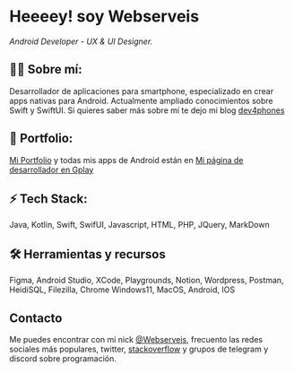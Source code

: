 # Heeeey! soy Webserveis

_Android Developer - UX & UI Designer._

## 👨‍💻 Sobre mí:
Desarrollador de aplicaciones para smartphone, especializado en crear apps nativas para Android.
Actualmente ampliado conocimientos sobre  Swift y SwiftUI.
Si quieres saber más sobre mí te dejo mi blog [dev4phones](https://dev4phones.wordpress.com/)

## 🧰 Portfolio:
[Mi Portfolio](https://dev4phones.wordpress.com/porfolio/) y todas mis apps de Android están en [Mi página de desarrollador en Gplay](https://play.google.com/store/apps/dev?id=8979891956711794454)

## ⚡ Tech Stack:
Java, Kotlin, Swift, SwifUI, Javascript, HTML, PHP, JQuery, MarkDown

## 🛠 Herramientas y recursos
Figma, Android Studio, XCode, Playgrounds, Notion, Wordpress, Postman, HeidiSQL, Filezilla, Chrome
Windows11, MacOS, Android, IOS

## Contacto
Me puedes encontrar con mi nick [@Webserveis](https://twitter.com/webserveis), frecuento las redes sociales más populares, twitter, [stackoverflow](https://es.stackoverflow.com/users/2230/webserveis) y grupos de telegram y discord sobre programación.
